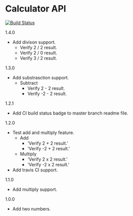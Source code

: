 
# Calculator API

[![Build Status](https://travis-ci.org/jagadeeshshetty/jc-calculator.svg?branch=master)](https://travis-ci.org/jagadeeshshetty/jc-calculator)

1.4.0
- Add divison support.
    - Verify 2 / 2 result.
    - Verify 2 / 0 result.
    - Verify 3 / 2 result.

1.3.0
- Add substrasction support.
    - Subtract
        - Verify 2 - 2 result.
        - Verify -2 - 2 result.

1.2.1
- Add CI build status badge to master branch readme file.

1.2.0
- Test add and multiply feature.
    - Add
        - 'Verify 2 + 2 result.'
        - 'Verify -2 + 2 result.'
    - Multiply
        - 'Verify 2 x 2 result.'
        - 'Verify -2 x 2 result.'
- Add travis CI support.

1.1.0
- Add multiply support.

1.0.0
- Add two numbers.
